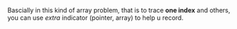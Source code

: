 
Bascially in this kind of array problem, that is to trace **one index** and others, you can use *extra* indicator (pointer, array) to help u record.


